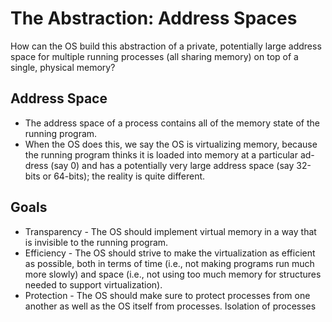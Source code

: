 # The Abstraction: Address Spaces

How can the OS build this abstraction of a private, potentially large address space for multiple running processes (all sharing memory) on top of a single, physical memory?

## Address Space

- The address space of a process contains all of the memory state of the
  running program.
- When the OS does this, we say the OS is virtualizing memory, because
  the running program thinks it is loaded into memory at a particular ad-
  dress (say 0) and has a potentially very large address space (say 32-bits or
  64-bits); the reality is quite different.

## Goals

- Transparency - The OS should implement virtual memory in a way that is invisible to
  the running program.
- Efficiency - The OS should strive to make the
  virtualization as efficient as possible, both in terms of time (i.e., not
  making programs run much more slowly) and space (i.e., not using too much
  memory for structures needed to support virtualization).
- Protection - The OS should make sure to protect processes from one another as well as
  the OS itself from processes. Isolation of processes
